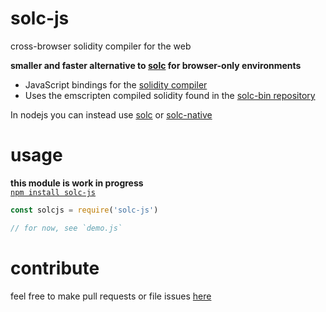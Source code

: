 # solc-js
cross-browser solidity compiler for the web

**smaller and faster alternative to [solc](https://www.npmjs.com/package/solc) for browser-only environments**
* JavaScript bindings for the [solidity compiler](https://github.com/ethereum/solidity)
* Uses the emscripten compiled solidity found in the [solc-bin repository](https://github.com/ethereum/solc-bin)

In nodejs you can instead use [solc](https://www.npmjs.com/package/solc) or [solc-native](https://www.npmjs.com/package/solc-native)

# usage
**this module is work in progress**  
[`npm install solc-js`](https://www.npmjs.com/package/solc-js)
```js
const solcjs = require('solc-js')

// for now, see `demo.js`
```

# contribute
feel free to make pull requests or file issues [here](https://github.com/ethereum/play/issues)
